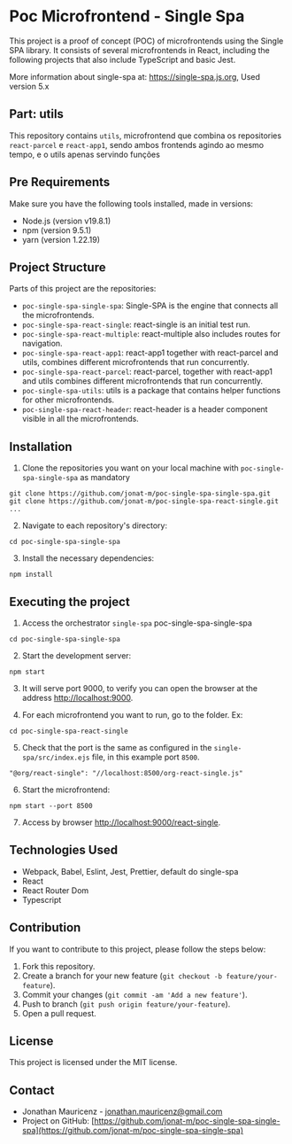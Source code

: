# Poc Microfrontend - Single Spa

This project is a proof of concept (POC) of microfrontends using the Single SPA library. It consists of several microfrontends in React, including the following projects that also include TypeScript and basic Jest.

More information about single-spa at: https://single-spa.js.org, Used version 5.x

## Part: utils

This repository contains `utils`, microfrontend que combina os repositories `react-parcel` e `react-app1`, sendo ambos frontends agindo ao mesmo tempo, e o utils apenas servindo funções

## Pre Requirements

Make sure you have the following tools installed, made in versions:

- Node.js (version v19.8.1)
- npm (version 9.5.1)
- yarn (version 1.22.19)

## Project Structure

Parts of this project are the repositories:
- `poc-single-spa-single-spa`: Single-SPA is the engine that connects all the microfrontends.
- `poc-single-spa-react-single`: react-single is an initial test run.
- `poc-single-spa-react-multiple`: react-multiple also includes routes for navigation.
- `poc-single-spa-react-app1`: react-app1 together with react-parcel and utils, combines different microfrontends that run concurrently.
- `poc-single-spa-react-parcel`: react-parcel, together with react-app1 and utils combines different microfrontends that run concurrently.
- `poc-single-spa-utils`: utils is a package that contains helper functions for other microfrontends.
- `poc-single-spa-react-header`: react-header is a header component visible in all the microfrontends.

## Installation

1. Clone the repositories you want on your local machine with `poc-single-spa-single-spa` as mandatory

```node
git clone https://github.com/jonat-m/poc-single-spa-single-spa.git
git clone https://github.com/jonat-m/poc-single-spa-react-single.git
...
```

2. Navigate to each repository's directory:

```node
cd poc-single-spa-single-spa
```

3. Install the necessary dependencies:

```node
npm install
```

## Executing the project

1. Access the orchestrator `single-spa` poc-single-spa-single-spa
```node
cd poc-single-spa-single-spa
```

2. Start the development server:

```node
npm start
```

3. It will serve port 9000, to verify you can open the browser at the address [http://localhost:9000](http://localhost:9000).

4. For each microfrontend you want to run, go to the folder. Ex:

```node
cd poc-single-spa-react-single
```

5. Check that the port is the same as configured in the `single-spa/src/index.ejs` file, in this example port `8500`.

```node
"@org/react-single": "//localhost:8500/org-react-single.js"    
```


6. Start the microfrontend:

```node
npm start --port 8500
```

7. Access by browser [http://localhost:9000/react-single](http://localhost:9000/react-single).


## Technologies Used

- Webpack, Babel, Eslint, Jest, Prettier, default do single-spa
- React
- React Router Dom
- Typescript

## Contribution

If you want to contribute to this project, please follow the steps below:

1. Fork this repository.
2. Create a branch for your new feature (`git checkout -b feature/your-feature`).
3. Commit your changes (`git commit -am 'Add a new feature'`).
4. Push to branch (`git push origin feature/your-feature`).
5. Open a pull request.

## License

This project is licensed under the MIT license.

## Contact

- Jonathan Mauricenz - jonathan.mauricenz@gmail.com
- Project on GitHub: [https://github.com/jonat-m/poc-single-spa-single-spa](https://github.com/jonat-m/poc-single-spa-single-spa)
